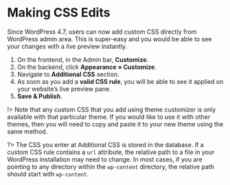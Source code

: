 # Making CSS Edits

Since WordPress 4.7, users can now add custom CSS directly from WordPress admin area. This is super-easy and you would be able to see your changes with a live preview instantly.

1. On the frontend, in the Admin bar, **Customize**.
2. On the backend, click **Appearance » Customize**.
3. Navigate to **Additional CSS** section.
4. As soon as you add a **valid CSS rule**, you will be able to see it applied on your website’s live preview pane.
5. **Save & Publish**.

!> Note that any custom CSS that you add using theme customizer is only available with that particular theme. If you would like to use it with other themes, then you will need to copy and paste it to your new theme using the same method.

?> The CSS you enter at Additional CSS is stored in the database. If a custom CSS rule contains a ```url``` attribute, the relative path to a file in your WordPress installation may need to change. In most cases, if you are pointing to any directory within the ```wp-content``` directory, the relative path should start with ```wp-content```.
